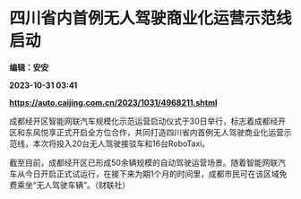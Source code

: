 # 四川省内首例无人驾驶商业化运营示范线启动
**编辑：安安**

**2023-10-31 03:41**

**https://auto.caijing.com.cn/2023/1031/4968211.shtml**

成都经开区智能网联汽车规模化示范运营启动仪式于30日举行，标志着成都经开区和东风悦享正式开启全方位合作，共同打造四川省内首例无人驾驶商业化运营示范线，本次将投入20台无人驾驶接驳车和16台RoboTaxi。

截至目前，成都经开区已形成50余辆规模的自动驾驶运营场景。随着智能网联汽车从今日开启正式试运行，在接下来为期1个月的时间里，成都市民可在该区域免费乘坐“无人驾驶车辆”。（财联社）